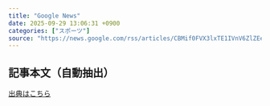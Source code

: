 ```yaml
---
title: "Google News"
date: 2025-09-29 13:06:31 +0900
categories: ["スポーツ"]
source: "https://news.google.com/rss/articles/CBMif0FVX3lxTE1IVnV6ZlZEeHJySGtjRnFHOTZ6eUVrV1drTGVKSlEzS2lrbWJ2YjZnTHFaOUdlSmdtM0NGVEs5d3UtWGdWN3V2ZERwQ0dhUWw2YWxHUTVXNGJWczRNakxtLXpnSkJEaEVpQ01KVWJiY2hSa3JkdC1CQ2NuU0FTdFk?oc=5"
---
```


## 記事本文（自動抽出）
<body class="y0K44d EA71Tc" id="readabilityBody"></body>

[出典はこちら](https://news.google.com/rss/articles/CBMif0FVX3lxTE1IVnV6ZlZEeHJySGtjRnFHOTZ6eUVrV1drTGVKSlEzS2lrbWJ2YjZnTHFaOUdlSmdtM0NGVEs5d3UtWGdWN3V2ZERwQ0dhUWw2YWxHUTVXNGJWczRNakxtLXpnSkJEaEVpQ01KVWJiY2hSa3JkdC1CQ2NuU0FTdFk?oc=5)

